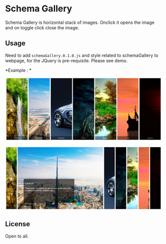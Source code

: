 # Schema Gallery

Schema Gallery is horizontal stack of images. Onclick it opens the image and on toggle click close the image.

## Usage

Need to add `schemaGallery.0.1.0.js` and style related to schemaGallery to webpage, for the JQuery is pre-requisite.
Please see demo.

*Example : *

![alt text](https://github.com/sandipkaranjekar/schemaGallery/blob/master/demo/img/schema_gallery.png "schemaGallery")

![alt text](https://github.com/sandipkaranjekar/schemaGallery/blob/master/demo/img/schema_gallery_view1.png "schemaGalleryClickView")

## License

Open to all.


